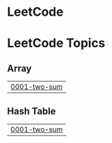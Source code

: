 # LeetCode

<!---LeetCode Topics Start-->
# LeetCode Topics
## Array
|  |
| ------- |
| [0001-two-sum](https://github.com/itsjiyoon/LeetCode/tree/master/0001-two-sum) |
## Hash Table
|  |
| ------- |
| [0001-two-sum](https://github.com/itsjiyoon/LeetCode/tree/master/0001-two-sum) |
<!---LeetCode Topics End-->
